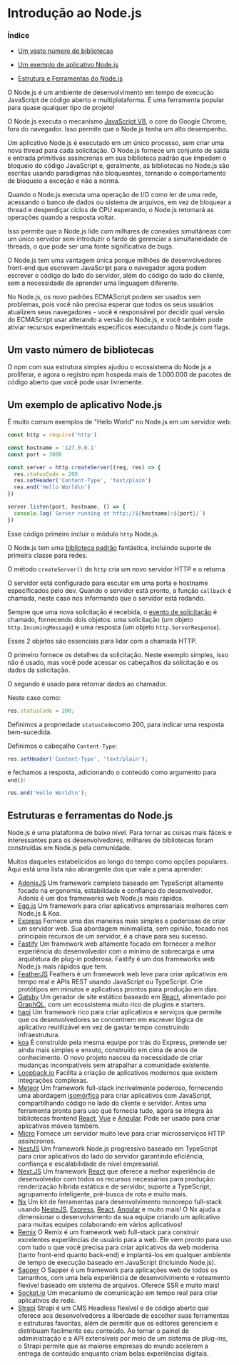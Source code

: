 # Introdução ao Node.js

### Índice

- [Um vasto número de bibliotecas]()

- [Um exemplo de aplicativo Node.js]()

- [Estrutura e Ferramentas do Node.js](#)

O Node.js é um ambiente de desenvolvimento em tempo de execução JavaScript de código aberto e multiplataforma. É uma ferramenta popular para quase qualquer tipo de projeto!

O Node.js executa o mecanismo [JavaScript V8](https://github.com/v8/v8), o core do Google Chrome, fora do navegador. Isso permite que o Node.js tenha um alto desempenho.

Um aplicativo Node.js é executado em um único processo, sem criar uma nova thread para cada solicitação. O Node.js fornece um conjunto de saida e entrada primitivas assíncronas em sua biblioteca padrão que impedem o bloqueio do código JavaScript e, geralmente, as bibliotecas no Node.js são escritas usando paradigmas não bloqueantes, tornando o comportamento de bloqueio a exceção e não a norma.

Quando o Node.js executa  uma operação de I/O como ler de uma rede, acessando o banco de dados ou sistema de arquivos, em vez de bloquear a thread e desperdiçar ciclos de CPU esperando, o Node.js retomará as operações quando a resposta voltar.

Isso permite que o Node.js lide com milhares de conexões simultâneas com um único servidor sem introduzir o fardo de gerenciar a simultaneidade de threads, o que pode ser uma fonte significativa de bugs.

O Node.js tem uma vantagem única porque milhões de desenvolvedores front-end que escrevem JavaScript para o navegador agora podem escrever o código do lado do servidor, além do código do lado do cliente, sem a necessidade de aprender uma linguagem diferente.

No Node.js, os novo padrões ECMAScript podem ser usados sem problemas, pois você não precisa esperar que todos os seus usuários atualizem seus navegadores - você é responsável por decidir qual versão do ECMAScript usar alterando a versão do Node.js, e você também pode ativiar recursos experimentais específicos executando o Node.js com flags.

## Um vasto número de bibliotecas

O npm com sua estrutura simples ajudou o ecossistema do Node.js a proliferar, e agora o registro npm hospeda mais de 1.000.000 de pacotes de código aberto que você pode usar livremente.

## Um exemplo de aplicativo Node.js

É muito comum exemplos de "Hello World" no Node.js em um servidor web:

```js
const http = require('http')

const hostname = '127.0.0.1'
const port = 3000

const server = http.createServer((req, res) => {
  res.statusCode = 200
  res.setHeader('Content-Type', 'text/plain')
  res.end('Hello World\n')
})

server.listen(port, hostname, () => {
  console.log(`Server running at http://${hostname}:${port}/`)
})
```

Esse código primeiro incluir o módulo `http` Node.js.

O Node.js tem uma [biblioteca padrão](https://nodejs.org/api/) fantástica, incluindo suporte de primeira classe para redes.

O método `createServer()` do `http` cria um novo servidor HTTP e o retorna.

O servidor está configurado para escutar em uma porta e hostname especificados pelo dev. Quando o servidor está pronto, a função `callback` é chamada, neste caso nos informando que o servidor está rodando.

Sempre que uma nova solicitação é recebida, o [evento de solicitação](https://nodejs.org/api/http.html#http_event_request) é chamado, fornecendo dois objetos: uma solicitação (um objeto `http.IncomingMessage`) e uma resposta (um objeto `http.ServerResponse`).

Esses 2 objetos são essenciais para lidar com a chamada HTTP.

O primeiro fornece os detalhes da solicitação. Neste exemplo simples, isso não é usado, mas você pode acessar os cabeçalhos da solicitação e os dados da solicitação.

O segundo é usado para retornar dados ao chamador.

Neste caso como:

```js
res.statusCode = 200;
```

Definimos a propriedade `statusCode`como 200, para indicar uma resposta bem-sucedida.

Definimos o cabeçalho `Content-Type`:

```js
res.setHeader('Content-Type', 'text/plain');
```

e fechamos a resposta, adicionando o conteúdo como argumento para `end()`:

```js
res.end('Hello World\n');
```

## Estruturas e ferramentas do Node.js

Node.js é uma plataforma de baixo nível. Para tornar as coisas mais fáceis e interessantes para os desenvolvedores, milhares de bibliotecas foram construídas em Node.js pela comunidade.

Muitos daqueles estabelicidos ao longo do tempo como opções populares. Aqui está uma lista não abrangente dos que vale a pena aprender:

- [AdonisJS](https://adonisjs.com) Um framework completo baseado em TypeScript altamente focado na ergonomia, estabilidade e confiança do desenvolvedor. Adonis é um dos frameworks web Node.js mais rápidos.
- [Egg.js](https://www.eggjs.org) Um framework para criar aplicativos empresariais melhores com Node.js & Koa.
- [Express](https://expressjs.com) Fornece uma das maneiras mais simples e poderosas de criar um servidor web. Sua abordagem minimalista, sem opinião, focado nos principais recursos de um servidor, é a chave para seu sucesso.
- [Fastify](https://www.fastify.io) Um framework web altamente focado em fornecer a melhor experiência do desenvolvedor com o mínimo de sobrecarga e uma arquitetura de plug-in poderosa. Fastify é um dos frameworks web Node.js mais rápidos que tem.
- [FeatherJS](https://feathersjs.com) Feathers é um framework web leve para criar aplicativos em tempo real e APIs REST usando JavaScript ou TypeScript. Crie protótipos em minutos e aplicativos prontos para produção em dias.
- [Gatsby](https://www.gatsbyjs.com) Um gerador de site estático baseado em [React](https://reactjs.org/), alimentado por [GraphQL](https://graphql.org/), com um ecossistema muito rico de plugins e starters.
- [hapi](https://hapi.dev) Um framework rico para criar aplicativos e serviços que permite que os desenvolvedores se concentrem em escrever lógica de aplicativo reutilizável em vez de gastar tempo construindo infraestrutura.
- [koa](https://koajs.com) É construído pela mesma equipe por trás do Express, pretende ser ainda mais simples e enxuto, construído em cima de anos de conhecimento. O novo projeto nasceu da necessidade de criar mudanças incompatíveis sem atrapalhar a comunidade existente.
- [Loopback.io](https://loopback.io) Facilita a criação de aplicativos modernos que existem integrações complexas.
- [Meteor](https://www.meteor.com) Um framework full-stack incrivelmente poderoso, fornecendo uma abordagem [isomórfica](https://www.oreilly.com/library/view/building-isomorphic-javascript/9781491932926/ch01.html) para criar aplicativos com JavaScript, compartilhando código no lado do cliente e servidor. Antes uma ferramenta pronta para uso que fornecia tudo, agora se integra às bibliotecas frontend [React](https://reactjs.org/), [Vue](https://vuejs.org/) e [Angular](https://angular.io/). Pode ser usado para criar aplicativos móveis também.
- [Micro](https://github.com/vercel/micro) Fornece um servidor muito leve para criar microsserviços HTTP assíncronos.
- [NestJS](https://nestjs.com) Um framework Node.js progressivo baseado em TypeScript para criar aplicativos do lado do servidor garantindo eficiência, confiança e escalabilidade de nível empresarial.
- [Next.JS](https://nextjs.org) Um framework [React](https://reactjs.org/) que oferece a melhor experiência de desenvolvedor com todos os recursos necessários para produção: renderização híbrida estática e de servidor, suporte a TypeScript, agrupamento inteligente, pré-busca de rota e muito mais.
- [Nx](https://nx.dev) Um kit de ferramentas para desenvolvimento monorepo full-stack usando [NesteJS](https://nextjs.org), [Express](https://expressjs.com), [React](https://reactjs.org), [Angular](https://angular.io/) e muito mais! O Nx ajuda a dimensionar o desenvolvimento da sua equipe criando um aplicativo para muitas equipes colaborando em vários aplicativos!
- [Remix](https://remix.run) O Remix é um framework web full-stack para construir excelentes experiências de usuário para a web. Ele vem pronto para uso com tudo o que você precisa para criar aplicativos da web moderna (tanto front-end quanto back-end) e implantá-los em qualquer ambiente de tempo de execução baseado em JavaScript (incluindo Node.js).
- [Sapper](https://sapper.svelte.dev) O Sapper é um framework para aplicações web de todos os tamanhos, com uma bela experiência de desenvolvimento e roteamento flexível baseado em sistema de arquivos. Oferece SSR e muito mais!
- [Socket.io](https://socket.io) Um mecanismo de comunicação em tempo real para criar aplicativos de rede.
- [Strapi](https://strapi.io) Strapi é um CMS Headless flexível e de código aberto que oferece aos desenvolvedores a liberdade de escolher suas ferramentas e estruturas favoritas, além de permitir que os editores gerenciem e distribuam facilmente seu conteúdo. Ao tornar o painel de adiministração e a API extensíveis por meio de um sistema de plug-ins, o Strapi permite que as maiores empresas do mundo acelerem a entrega de conteúdo enquanto criam belas experiências digitais.
